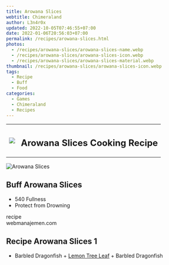```yaml
---
title: Arowana Slices
webtitle: Chimeraland
author: L3n4r0x
updated: 2022-10-05T07:46:55+07:00
date: 2022-01-06T20:56:03+07:00
permalink: /recipes/arowana-slices.html
photos:
  - /recipes/arowana-slices/arowana-slices-name.webp
  - /recipes/arowana-slices/arowana-slices-icon.webp
  - /recipes/arowana-slices/arowana-slices-material.webp
thumbnail: /recipes/arowana-slices/arowana-slices-icon.webp
tags:
  - Recipe
  - Buff
  - Food
categories:
  - Games
  - Chimeraland
  - Recipes
---
```


<section id="bootstrap-wrapper"><link rel="stylesheet" href="https://cdn.statically.io/gh/dimaslanjaka/Web-Manajemen/40ac3225/css/bootstrap-4.5-wrapper.css"/><div class="row mb-2"><div class="col-md-12 mb-2"><table class="table" id="post-info"><tbody><tr><td><img class="d-inline-block me-2" src="/chimeraland/recipes/arowana-slices/arowana-slices-icon.webp" width="auto" height="auto"/></td><td><h1 class="fs-5">Arowana Slices Cooking Recipe</h1></td></tr></tbody></table></div></div><div class="card mb-2"><div class="row g-0"><div class="col-sm-4 position-relative mb-2"><img src="/chimeraland/recipes/arowana-slices/arowana-slices-material.webp" class="card-img fit-cover w-100 h-100" alt="Arowana Slices" data-fancybox="true"/></div><div class="col-sm-8 mb-2"><div class="card-body"><h2 class="card-title fs-5">Buff Arowana Slices</h2><div class="card-text"><ul><li>540 Fullness</li><li>Protect from Drowning</li></ul></div><span class="badge rounded-pill bg-dark">recipe</span></div><div class="card-footer text-end text-muted">webmanajemen.com</div></div></div></div><div class="row mb-2"><div class="col-12 col-lg-6 recipe-item mb-2"><div class="card"><div class="card-body"><h2 class="card-title fs-5">Recipe Arowana Slices 1</h2><div class="card-text"><ul><li>Barbled Dragonfish<span> + </span><a class="text-decoration-none" href="/chimeraland/materials/lemon-tree-leaf.html">Lemon Tree Leaf</a><span> + </span>Barbled Dragonfish</li></ul></div></div></div></div></div></section>